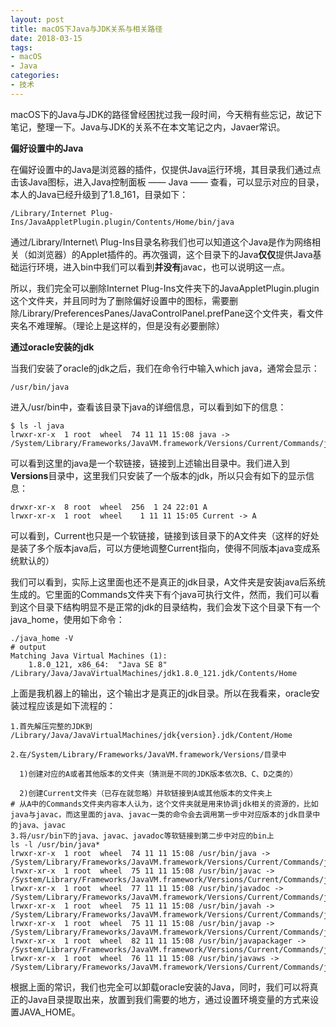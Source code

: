 ```yaml
---
layout: post
title: macOS下Java与JDK关系与相关路径
date: 2018-03-15
tags: 
- macOS
- Java
categories: 
- 技术
---
```


macOS下的Java与JDK的路径曾经困扰过我一段时间，今天稍有些忘记，故记下笔记，整理一下。Java与JDK的关系不在本文笔记之内，Javaer常识。

<!-- more -->

**偏好设置中的Java**

在偏好设置中的Java是浏览器的插件，仅提供Java运行环境，其目录我们通过点击该Java图标，进入Java控制面板 —— Java —— 查看，可以显示对应的目录，本人的Java已经升级到了1.8_161，目录如下：
```
/Library/Internet Plug-Ins/JavaAppletPlugin.plugin/Contents/Home/bin/java
```
通过/Library/Internet\ Plug-Ins目录名称我们也可以知道这个Java是作为网络相关（如浏览器）的Applet插件的。再次强调，这个目录下的Java**仅仅**提供Java基础运行环境，进入bin中我们可以看到**并没有**javac，也可以说明这一点。

所以，我们完全可以删除Internet  Plug-Ins文件夹下的JavaAppletPlugin.plugin这个文件夹，并且同时为了删除偏好设置中的图标，需要删除/Library/PreferencesPanes/JavaControlPanel.prefPane这个文件夹，看文件夹名不难理解。（理论上是这样的，但是没有必要删除）

**通过oracle安装的jdk**

当我们安装了oracle的jdk之后，我们在命令行中输入which java，通常会显示：
```
/usr/bin/java
```
进入/usr/bin中，查看该目录下java的详细信息，可以看到如下的信息：
```shell
$ ls -l java
lrwxr-xr-x  1 root  wheel  74 11 11 15:08 java -> /System/Library/Frameworks/JavaVM.framework/Versions/Current/Commands/java
```
可以看到这里的java是一个软链接，链接到上述输出目录中。我们进入到**Versions**目录中，这里我们只安装了一个版本的jdk，所以只会有如下的显示信息：
```shell
drwxr-xr-x  8 root  wheel  256  1 24 22:01 A
lrwxr-xr-x  1 root  wheel    1 11 11 15:05 Current -> A
```
可以看到，Current也只是一个软链接，链接到该目录下的A文件夹（这样的好处是装了多个版本java后，可以方便地调整Current指向，使得不同版本java变成系统默认的）

我们可以看到，实际上这里面也还不是真正的jdk目录，A文件夹是安装java后系统生成的。它里面的Commands文件夹下有个java可执行文件，然而，我们可以看到这个目录下结构明显不是正常的jdk的目录结构，我们会发下这个目录下有一个java_home，使用如下命令：
```shell
./java_home -V
# output
Matching Java Virtual Machines (1):
    1.8.0_121, x86_64:	"Java SE 8"	/Library/Java/JavaVirtualMachines/jdk1.8.0_121.jdk/Contents/Home
```
上面是我机器上的输出，这个输出才是真正的jdk目录。所以在我看来，oracle安装过程应该是如下流程的：
```shell
1.首先解压完整的JDK到
/Library/Java/JavaVirtualMachines/jdk{version}.jdk/Content/Home

2.在/System/Library/Frameworks/JavaVM.framework/Versions/目录中

  1)创建对应的A或者其他版本的文件夹（猜测是不同的JDK版本依次B、C、D之类的）

  2)创建Current文件夹（已存在就忽略）并软链接到A或其他版本的文件夹上
# 从A中的Commands文件夹内容本人认为，这个文件夹就是用来协调jdk相关的资源的，比如java与javac，而这里面的java、javac一类的命令会去调用第一步中对应版本的jdk目录中的java、javac
3.将/usr/bin下的java、javac、javadoc等软链接到第二步中对应的bin上
ls -l /usr/bin/java*
lrwxr-xr-x  1 root  wheel  74 11 11 15:08 /usr/bin/java -> /System/Library/Frameworks/JavaVM.framework/Versions/Current/Commands/java
lrwxr-xr-x  1 root  wheel  75 11 11 15:08 /usr/bin/javac -> /System/Library/Frameworks/JavaVM.framework/Versions/Current/Commands/javac
lrwxr-xr-x  1 root  wheel  77 11 11 15:08 /usr/bin/javadoc -> /System/Library/Frameworks/JavaVM.framework/Versions/Current/Commands/javadoc
lrwxr-xr-x  1 root  wheel  75 11 11 15:08 /usr/bin/javah -> /System/Library/Frameworks/JavaVM.framework/Versions/Current/Commands/javah
lrwxr-xr-x  1 root  wheel  75 11 11 15:08 /usr/bin/javap -> /System/Library/Frameworks/JavaVM.framework/Versions/Current/Commands/javap
lrwxr-xr-x  1 root  wheel  82 11 11 15:08 /usr/bin/javapackager -> /System/Library/Frameworks/JavaVM.framework/Versions/Current/Commands/javapackager
lrwxr-xr-x  1 root  wheel  76 11 11 15:08 /usr/bin/javaws -> /System/Library/Frameworks/JavaVM.framework/Versions/Current/Commands/javaws
```
根据上面的常识，我们也完全可以卸载oracle安装的Java，同时，我们可以将真正的Java目录提取出来，放置到我们需要的地方，通过设置环境变量的方式来设置JAVA_HOME。

